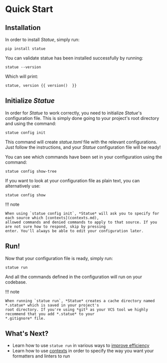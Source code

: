 # Quick Start

## Installation
In order to install *Statue*, simply run:

    pip install statue

You can validate statue has been installed successfully by running:

    statue --version

Which will print:

    statue, version {{ version()  }}

## Initialize *Statue*

In order for *Statue* to work correctly, you need to initialize *Statue*'s configuration file.
This is simply done going to your project's root directory and using the command:

    statue config init

This command will create *statue.toml* file with the relevant configurations. Just follow the instructions, and your
*Statue* configuration file will be ready!

You can see which commands have been set in your configuration using the command:

    statue config show-tree

If you want to look at your configuration file as plain text, you can alternatively use:

    statue config show

!!! note

    When using `statue config init`, *Statue* will ask you to specify for each source which [contexts](contexts.md),
    allowed commands and denied commands to apply to that source. If you are not sure how to respond, skip by pressing
    enter. You'll always be able to edit your configuration later.

## Run!
Now that your configuration file is ready, simply run:

    statue run
   
And all the commands defined in the configuration will run on your codebase.

!!! note

    When running `statue run`, *Statue* creates a cache directory named *.statue* which is saved in your project's
    root directory. If you're using *git* as your VCS tool we highly recommend that you add *.statue* to your
    *.gitignore* file. 

## What's Next?
- Learn how to use `statue run` in various ways to [improve efficiency](run_efficiently.md)
- Learn how to use [contexts](contexts.md) in order to specify the way you want your formatters
and linters to run